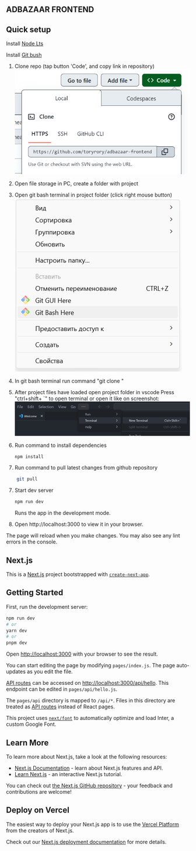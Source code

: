 ## ADBAZAAR FRONTEND

## Quick setup

Install [Node Lts](https://nodejs.org/)

Install [Git bush](https://git-scm.com/downloads)

1. Clone repo (tap button 'Code', and copy link in repository)
   ![tap button 'Code', and copy link in repository](image.png)

2. Open file storage in PC, create a folder with project

3. Open git bash terminal in project folder (click right mouse button)
   ![Open git bash terminal in project folder (click right mouse button)](image-2.png)

4. In git bash terminal run command "git clone <repository link>"

5. After project files have loaded open project folder in vscode
   Press "ctrl+shift+ `" to open terminal or open it like on screenshot:
   ![Open terminal](image-3.png)

6. Run command to install dependencies

   ```bash
   npm install
   ```

7. Run command to pull latest changes from github repository

```bash
    git pull
```

7. Start dev server

   ```bash
   npm run dev
   ```

   Runs the app in the development mode.

8. Open http://localhost:3000 to view it in your browser.

The page will reload when you make changes.
You may also see any lint errors in the console.

## Next.js

This is a [Next.js](https://nextjs.org/) project bootstrapped with [`create-next-app`](https://github.com/vercel/next.js/tree/canary/packages/create-next-app).

## Getting Started

First, run the development server:

```bash
npm run dev
# or
yarn dev
# or
pnpm dev
```

Open [http://localhost:3000](http://localhost:3000) with your browser to see the result.

You can start editing the page by modifying `pages/index.js`. The page auto-updates as you edit the file.

[API routes](https://nextjs.org/docs/api-routes/introduction) can be accessed on [http://localhost:3000/api/hello](http://localhost:3000/api/hello). This endpoint can be edited in `pages/api/hello.js`.

The `pages/api` directory is mapped to `/api/*`. Files in this directory are treated as [API routes](https://nextjs.org/docs/api-routes/introduction) instead of React pages.

This project uses [`next/font`](https://nextjs.org/docs/basic-features/font-optimization) to automatically optimize and load Inter, a custom Google Font.

## Learn More

To learn more about Next.js, take a look at the following resources:

- [Next.js Documentation](https://nextjs.org/docs) - learn about Next.js features and API.
- [Learn Next.js](https://nextjs.org/learn) - an interactive Next.js tutorial.

You can check out [the Next.js GitHub repository](https://github.com/vercel/next.js/) - your feedback and contributions are welcome!

## Deploy on Vercel

The easiest way to deploy your Next.js app is to use the [Vercel Platform](https://vercel.com/new?utm_medium=default-template&filter=next.js&utm_source=create-next-app&utm_campaign=create-next-app-readme) from the creators of Next.js.

Check out our [Next.js deployment documentation](https://nextjs.org/docs/deployment) for more details.
